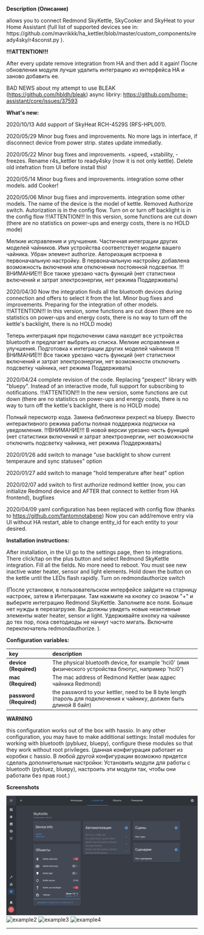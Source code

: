 **Description (Описание)**
<p>allows you to connect Redmond SkyKettle, SkyCooker and SkyHeat to your Home Assistant (full list of supported devices see in: https://github.com/mavrikkk/ha_kettler/blob/master/custom_components/ready4sky/r4sconst.py ).</p>

**!!!ATTENTION!!!**

After every update remove integration from HA and then add it again! После обновления модуля лучше удалить интеграцию из интерфейса HA и заново добавить ее.

BAD NEWS about my attempt to use BLEAK (https://github.com/hbldh/bleak) async libriry:   https://github.com/home-assistant/core/issues/37593

**What's new:**

2020/10/13 Add support of SkyHeat RCH-4529S (RFS-HPL001).

2020/05/29 Minor bug fixes and improvements. No more lags in interface, if disconnect device from power strip. states update immediatly.

2020/05/22 Minor bug fixes and improvements. +speed, +stability, -freezes. Rename r4s_kettler to ready4sky (now it is not only kettle). Delete old intefration from UI before install this!

2020/05/14 Minor bug fixes and improvements. integration some other models. add Cooker!

2020/05/06 Minor bug fixes and improvements. integration some other models. The name of the device is the model of kettle. Removed Authorize switch. Autorization is in the config flow. Turn on or turn off backlight is in the config flow !!!ATTENTION!!! In this version, some functions are cut down (there are no statistics on power-ups and energy costs, there is no HOLD mode)

Мелкие исправления и улучшения. Частичная интеграции других моделей чайников. Имя устройства соответствует модели вашего чайника. Убран элемент authorize. Авторизация встроена в первоначальную настройку. В первоначальную настройку добавлена возможность включения или отключения постоянной подсветки. !!!ВНИМАНИЕ!!! Все также урезано часть функций (нет статистики включений и затрат электроэнергии, нет режима Поддерживать)

2020/04/30 Now the integration finds all the bluetooth devices during connection and offers to select it from the list. Minor bug fixes and improvements. Preparing for the integration of other models. !!!ATTENTION!!! In this version, some functions are cut down (there are no statistics on power-ups and energy costs, there is no way to turn off the kettle's backlight, there is no HOLD mode)

Теперь интеграция при подключении сама находит все устройства bluetooth и предлагает выбрать из списка. Мелкие исправления и улучшения. Подготовка к интеграции других моделей чайников !!!ВНИМАНИЕ!!! Все также урезано часть функций (нет статистики включений и затрат электроэнергии, нет возможности отключить подсветку чайника, нет режима Поддерживать)

2020/04/24 complete revision of the code. Replacing "pexpect" library with "bluepy". Instead of an interactive mode, full support for subscribing to notifications. !!!ATTENTION!!! In the new version, some functions are cut down (there are no statistics on power-ups and energy costs, there is no way to turn off the kettle's backlight, there is no HOLD mode)

Полный пересмотр кода. Замена библиотеки pexpect на bluepy. Вместо интерактивного режима работы полная поддержка подписки на уведомления. !!!ВНИМАНИЕ!!! В новой версии урезано часть функций (нет статистики включений и затрат электроэнергии, нет возможности отключить подсветку чайника, нет режима Поддерживать)

2020/01/26 add switch to manage "use backlight to show current temperaure and sync statuses" option

2020/01/27 add switch to manage "hold temperature after heat" option

2020/02/07 add switch to first authorize redmond kettler (now, you can initialize Redmond device and AFTER that connect to kettler from HA frontend), bugfixes

2020/04/09 yaml configuration has been replaced with config flow (thanks to https://github.com/fantomnotabene) Now you can add/remove entry via UI without HA restart, able to change entity_id for each entity to your desired.


**Installation instructions:**
<p>After installation, in the UI go to the settings page, then to integrations. There click/tap on the plus button and select Redmond SkyKettle integration. Fill all the fields. No more need to reboot. You must see new inactive water heater, sensor and light elements. Hold down the button on the kettle until the LEDs flash rapidly. Turn on redmondauthorize switch

(После установки, в пользовательском интерфейсе зайдите на старницу настроек, затем в Интеграции. Там нажмите на кнопку со знаком "+" и выберите интеграцию Redmond SkyKettle. Заполните все поля. Больше нет нужды в перезагрузке. Вы должны увидеть новые неактивные элементы water heater, sensor и light. Удерживайте кнопку на чайнике до тех пор, пока светодиоды не начнут часто мигать. Включите переключатель redmondauthorize. ).</p>



**Configuration variables:**  
  
key | description  
:--- | :---  
**device (Required)** | The physical bluetooth device, for example 'hci0' (имя физического устройства блютус, например 'hci0')
**mac (Required)** | The mac address of Redmond Kettler (мак адрес чайника Redmond)
**password (Required)** | the password to your kettler, need to be 8 byte length (пароль для подключения к чайнику, должен быть длиной 8 байт)


**WARNING**

this configuration works out of the box with hassio. In any other configuration, you may have to make additional settings: Install modules for working with bluetooth (pybluez, bluepy), configure these modules so that they work without root privileges. (данная конфигурация работает из коробки с hassio. В любой другой конфигурации возможно придется сделать дополнительные настройки: Установить модули для работы с bluetooth (pybluez, bluepy), настроить эти модули так, чтобы они работали без прав root.)

**Screenshots**

![example1][exampleimg1]
![example2][exampleimg2]
![example3][exampleimg3]
![example4][exampleimg4]



***


[exampleimg1]: 01.jpg
[exampleimg2]: 02.jpg
[exampleimg3]: 03.jpg
[exampleimg4]: 04.jpg
